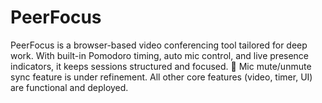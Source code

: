# PeerFocus
PeerFocus is a browser-based video conferencing tool tailored for deep work. With built-in Pomodoro timing, auto mic control, and live presence indicators, it keeps sessions structured and focused.
🎤 Mic mute/unmute sync feature is under refinement. All other core features (video, timer, UI) are functional and deployed.


